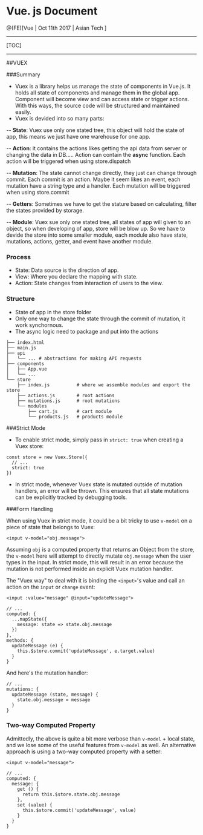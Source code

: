 
# Vue. js Document

@(FE)[Vue | Oct 11th 2017 | Asian Tech ]

----------

[TOC]

------



##VUEX

###Summary

- Vuex is a library helps us manage the state of components in Vue.js. It holds all state of components and manage them in the global app. Component will become view and can access state or trigger actions. With this ways, the source code will be structured and maintained easily.
- Vuex is devided into so many parts:

-- **State**: Vuex use only one stated tree, this object will hold the state of app, this means we just have one warehouse for one app.

-- **Action**: it contains the actions likes getting the api data from server or changing the data in DB..... Action can contain the **async** function.  Each action will be triggered when using  store.dispatch

--  **Mutation**:  The state cannot change directly, they just can change through commit. Each commit is an action. Maybe it seem likes an event, each mutation have a string type and a handler.  Each mutation will be triggered when using  store.commit

-- **Getters**: Sometimes we have to get the stature based on calculating, filter the states provided by storage.

-- **Module**: Vuex sue only one stated tree, all states of app will given to an object, so when developing of app, store will be blow up. So we have to devide the store into some smaller module, each module also have state, mutations, actions, getter, and event have another module.

### Process





- State: Data source is the direction of app.
- View: Where you declare the mapping with state.
- Action: State changes from interaction of users to the view.



### Structure

- State of app in the store folder
- Only one way to change the state through the commit of mutation, it work synchornous.
- The async logic need to package and put into the actions

```
├── index.html
├── main.js
├── api
│   └── ... # abstractions for making API requests
├── components
│   ├── App.vue
│   └── ...
└── store
    ├── index.js          # where we assemble modules and export the store
    ├── actions.js        # root actions
    ├── mutations.js      # root mutations
    └── modules
        ├── cart.js       # cart module
        └── products.js   # products module
```

###Strict Mode

- To enable strict mode, simply pass in `strict: true` when creating a Vuex store:

```
const store = new Vuex.Store({
  // ...
  strict: true
})

```

- In strict mode, whenever Vuex state is mutated outside of mutation handlers, an error will be thrown. This ensures that all state mutations can be explicitly tracked by debugging tools.

###Form Handling

When using Vuex in strict mode, it could be a bit tricky to use `v-model` on a piece of state that belongs to Vuex:

```
<input v-model="obj.message">

```

Assuming `obj` is a computed property that returns an Object from the store, the `v-model` here will attempt to directly mutate `obj.message` when the user types in the input. In strict mode, this will result in an error because the mutation is not performed inside an explicit Vuex mutation handler.

The "Vuex way" to deal with it is binding the `<input>`'s value and call an action on the `input` or `change` event:

```
<input :value="message" @input="updateMessage">

```

```
// ...
computed: {
  ...mapState({
    message: state => state.obj.message
  })
},
methods: {
  updateMessage (e) {
    this.$store.commit('updateMessage', e.target.value)
  }
}

```

And here's the mutation handler:

```
// ...
mutations: {
  updateMessage (state, message) {
    state.obj.message = message
  }
}

```

### Two-way Computed Property

Admittedly, the above is quite a bit more verbose than `v-model` + local state, and we lose some of the useful features from `v-model` as well. An alternative approach is using a two-way computed property with a setter:

```
<input v-model="message">

// ...
computed: {
  message: {
    get () {
      return this.$store.state.obj.message
    },
    set (value) {
      this.$store.commit('updateMessage', value)
    }
  }
}
```